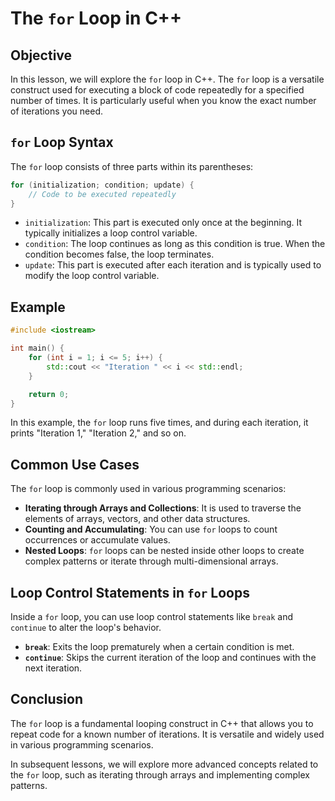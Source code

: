 
# The `for` Loop in C++


## Objective
In this lesson, we will explore the `for` loop in C++. The `for` loop is a versatile construct used for executing a block of code repeatedly for a specified number of times. It is particularly useful when you know the exact number of iterations you need.

## `for` Loop Syntax
The `for` loop consists of three parts within its parentheses:

```cpp
for (initialization; condition; update) {
    // Code to be executed repeatedly
}
```

- `initialization`: This part is executed only once at the beginning. It typically initializes a loop control variable.
- `condition`: The loop continues as long as this condition is true. When the condition becomes false, the loop terminates.
- `update`: This part is executed after each iteration and is typically used to modify the loop control variable.

## Example
```cpp
#include <iostream>

int main() {
    for (int i = 1; i <= 5; i++) {
        std::cout << "Iteration " << i << std::endl;
    }

    return 0;
}
```

In this example, the `for` loop runs five times, and during each iteration, it prints "Iteration 1," "Iteration 2," and so on.

## Common Use Cases
The `for` loop is commonly used in various programming scenarios:

- **Iterating through Arrays and Collections**: It is used to traverse the elements of arrays, vectors, and other data structures.
- **Counting and Accumulating**: You can use `for` loops to count occurrences or accumulate values.
- **Nested Loops**: `for` loops can be nested inside other loops to create complex patterns or iterate through multi-dimensional arrays.

## Loop Control Statements in `for` Loops
Inside a `for` loop, you can use loop control statements like `break` and `continue` to alter the loop's behavior.

- **`break`**: Exits the loop prematurely when a certain condition is met.
- **`continue`**: Skips the current iteration of the loop and continues with the next iteration.

## Conclusion
The `for` loop is a fundamental looping construct in C++ that allows you to repeat code for a known number of iterations. It is versatile and widely used in various programming scenarios.

In subsequent lessons, we will explore more advanced concepts related to the `for` loop, such as iterating through arrays and implementing complex patterns.

